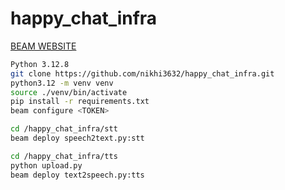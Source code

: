 # happy_chat_infra

[BEAM WEBSITE](https://www.beam.cloud/)

```bash
Python 3.12.8
git clone https://github.com/nikhi3632/happy_chat_infra.git
python3.12 -m venv venv
source ./venv/bin/activate
pip install -r requirements.txt
beam configure <TOKEN>

cd /happy_chat_infra/stt
beam deploy speech2text.py:stt

cd /happy_chat_infra/tts
python upload.py 
beam deploy text2speech.py:tts
```
